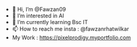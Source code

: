 - 👋 Hi, I’m @Fawzan09
- 👀 I’m interested in AI 
- 🌱 I’m currently learning Bsc IT
- 📫 How to reach me insta : @fawzanrhatwilkar
- My Work : https://pixelprodigy.myportfolio.com
<!---
Fawzan09/Fawzan09 is a ✨ special ✨ repository because its `README.md` (this file) appears on your GitHub profile.
You can click the Preview link to take a look at your changes.
--->
